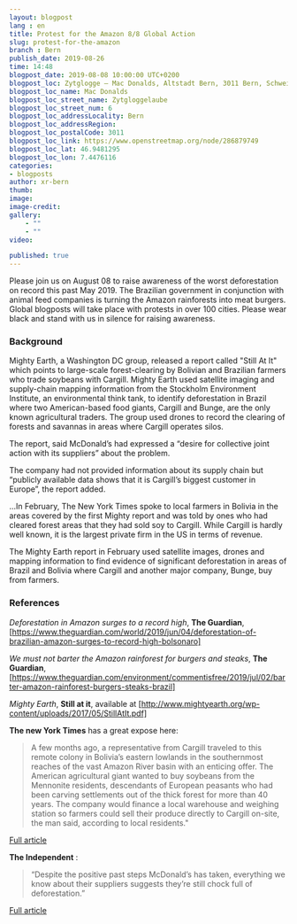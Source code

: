 ```yaml
---
layout: blogpost
lang : en
title: Protest for the Amazon 8/8 Global Action
slug: protest-for-the-amazon
branch : Bern
publish_date: 2019-08-26
time: 14:48
blogpost_date: 2019-08-08 10:00:00 UTC+0200
blogpost_loc: Zytglogge – Mac Donalds, Altstadt Bern, 3011 Bern, Schweiz
blogpost_loc_name: Mac Donalds
blogpost_loc_street_name: Zytgloggelaube
blogpost_loc_street_num: 6
blogpost_loc_addressLocality: Bern
blogpost_loc_addressRegion: 
blogpost_loc_postalCode: 3011
blogpost_loc_link: https://www.openstreetmap.org/node/286879749
blogpost_loc_lat: 46.9481295
blogpost_loc_lon: 7.4476116
categories:
- blogposts
author: xr-bern
thumb: 
image: 
image-credit:
gallery:
    - ""
    - ""
video: 

published: true
---
```


Please join us on August 08 to raise awareness of the worst deforestation on record this past May 2019. The Brazilian government in conjunction with animal feed companies is turning the Amazon rainforests into meat burgers. Global blogposts will take place with protests in over 100 cities. Please wear black and stand with us in silence for raising awareness.

### Background

Mighty Earth, a Washington DC group, released a report called "Still At It" which points to large-scale forest-clearing by Bolivian and Brazilian farmers who trade soybeans with Cargill. Mighty Earth used satellite imaging and supply-chain mapping information from the Stockholm Environment Institute, an environmental think tank, to identify deforestation in Brazil where two American-based food giants, Cargill and Bunge, are the only known agricultural traders. 
The group used drones to record the clearing of forests and savannas in areas where Cargill operates silos.

The report, said McDonald’s had expressed a “desire for collective joint action with its suppliers” about the problem.

The company had not provided information about its supply chain but “publicly available data shows that it is Cargill’s biggest customer in Europe”, the report added.

...In February, The New York Times spoke to local farmers in Bolivia in the areas covered by the first Mighty report and was told by ones who had cleared forest areas that they had sold soy to Cargill.
While Cargill is hardly well known, it is the largest private firm in the US in terms of revenue.

The Mighty Earth report in February used satellite images, drones and mapping information to find evidence of significant deforestation in areas of Brazil and Bolivia where Cargill and another major company, Bunge, buy from farmers.


### References

_Deforestation in Amazon surges to a record high_, **The Guardian**, [https://www.theguardian.com/world/2019/jun/04/deforestation-of-brazilian-amazon-surges-to-record-high-bolsonaro]

_We must not barter the Amazon rainforest for burgers and steaks_, **The Guardian**, 
[https://www.theguardian.com/environment/commentisfree/2019/jul/02/barter-amazon-rainforest-burgers-steaks-brazil]

_Mighty Earth_, **Still at it**, available at [http://www.mightyearth.org/wp-content/uploads/2017/05/StillAtIt.pdf]

**The new York Times** has a great expose here:

> A few months ago, a representative from Cargill traveled to this remote colony in Bolivia’s eastern lowlands in the southernmost reaches of the vast Amazon River basin with an enticing offer.
>The American agricultural giant wanted to buy soybeans from the Mennonite residents, descendants of European peasants who had been carving settlements out of the thick forest for more than 40 years. The company would finance a local warehouse and weighing station so farmers could sell their produce directly to Cargill on-site, the man said, according to local residents." 

[Full article](https://www.nytimes.com/2017/02/24/business/energy-environment/deforestation-brazil-bolivia-south-america.html?_r=0)

**The Independent** : 
> “Despite the positive past steps McDonald’s has taken, everything we know about their suppliers suggests they’re still chock full of deforestation.” 

[Full article](https://www.independent.co.uk/environment/mcdonalds-beef-burgers-amazon-rainforest-deforestation-cargill-bunge-a7741541.html)



